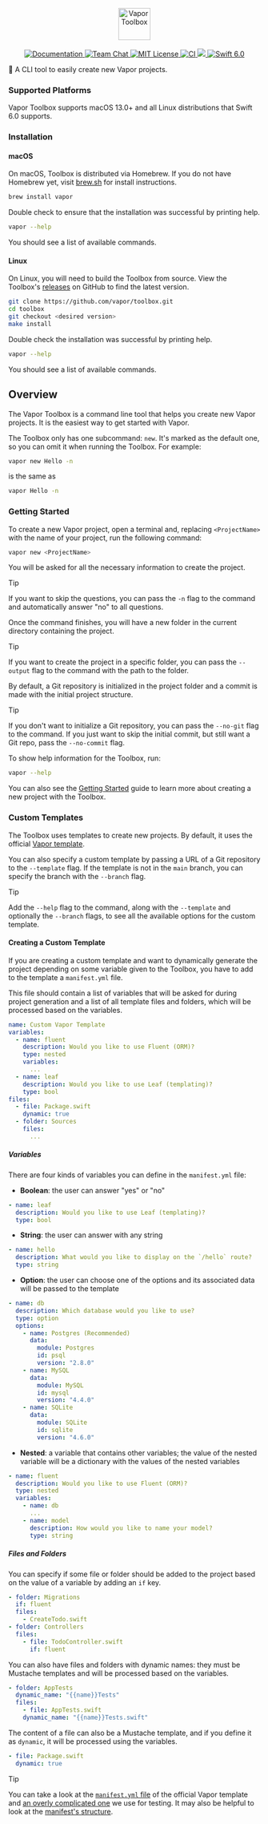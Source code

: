 <p align="center">
    <img 
        src="https://user-images.githubusercontent.com/1342803/87364900-cf9e6880-c542-11ea-9cdf-9621a11925e1.png" 
        height="64" 
        alt="Vapor Toolbox"
    >
    <br>
    <br>
    <a href="https://docs.vapor.codes/4.0/">
        <img src="https://design.vapor.codes/images/readthedocs.svg" alt="Documentation">
    </a>
    <a href="https://discord.gg/vapor">
        <img src="https://design.vapor.codes/images/discordchat.svg" alt="Team Chat">
    </a>
    <a href="LICENSE.txt">
        <img src="https://design.vapor.codes/images/mitlicense.svg" alt="MIT License">
    </a>
    <a href="https://github.com/vapor/toolbox/actions/workflows/test.yml">
        <img src="https://img.shields.io/github/actions/workflow/status/vapor/toolbox/test.yml?event=push&style=plastic&logo=github&label=tests&logoColor=%23ccc" alt="CI">
    </a>
    <a href="https://codecov.io/github/vapor/toolbox">
        <img src="https://img.shields.io/codecov/c/github/vapor/toolbox?style=plastic&logo=codecov&label=codecov">
    </a>
    <a href="https://swift.org">
        <img src="https://design.vapor.codes/images/swift60up.svg" alt="Swift 6.0">
    </a>
</p>

🧰 A CLI tool to easily create new Vapor projects.

### Supported Platforms

Vapor Toolbox supports macOS 13.0+ and all Linux distributions that Swift 6.0 supports.

### Installation

#### macOS

On macOS, Toolbox is distributed via Homebrew. If you do not have Homebrew yet, visit [brew.sh](https://brew.sh/) for install instructions.

```sh
brew install vapor
```

Double check to ensure that the installation was successful by printing help.

```sh
vapor --help
```

You should see a list of available commands.

#### Linux

On Linux, you will need to build the Toolbox from source. View the Toolbox's [releases](https://github.com/vapor/toolbox/releases) on GitHub to find the latest version.

```sh
git clone https://github.com/vapor/toolbox.git
cd toolbox
git checkout <desired version>
make install
```

Double check the installation was successful by printing help.

```sh
vapor --help
```

You should see a list of available commands.

## Overview

The Vapor Toolbox is a command line tool that helps you create new Vapor projects.
It is the easiest way to get started with Vapor.

The Toolbox only has one subcommand: `new`.
It's marked as the default one, so you can omit it when running the Toolbox.
For example:

```sh
vapor new Hello -n
```

is the same as

```sh
vapor Hello -n
```

### Getting Started

To create a new Vapor project, open a terminal and, replacing `<ProjectName>` with the name of your project, run the following command:

```sh
vapor new <ProjectName>
```

You will be asked for all the necessary information to create the project.

> [!TIP]
> If you want to skip the questions, you can pass the `-n` flag to the command and automatically answer "no" to all questions.

Once the command finishes, you will have a new folder in the current directory containing the project.

> [!TIP]
> If you want to create the project in a specific folder, you can pass the `--output` flag to the command with the path to the folder.

By default, a Git repository is initialized in the project folder and a commit is made with the initial project structure.

> [!TIP]
> If you don't want to initialize a Git repository, you can pass the `--no-git` flag to the command. If you just want to skip the initial commit, but still want a Git repo, pass the `--no-commit` flag.

To show help information for the Toolbox, run:

```sh
vapor --help
```

You can also see the [Getting Started](https://docs.vapor.codes/getting-started/hello-world/#new-project) guide to learn more about creating a new project with the Toolbox.

### Custom Templates

The Toolbox uses templates to create new projects.
By default, it uses the official [Vapor template](https://github.com/vapor/template).

You can also specify a custom template by passing a URL of a Git repository to the `--template` flag.
If the template is not in the `main` branch, you can specify the branch with the `--branch` flag.

> [!TIP]
> Add the `--help` flag to the command, along with the `--template` and optionally the `--branch` flags, to see all the available options for the custom template.

#### Creating a Custom Template

If you are creating a custom template and want to dynamically generate the project depending on some variable given to the Toolbox, you have to add to the template a `manifest.yml` file.

This file should contain a list of variables that will be asked for during project generation and a list of all template files and folders, which will be processed based on the variables.

```yaml
name: Custom Vapor Template
variables:
  - name: fluent
    description: Would you like to use Fluent (ORM)?
    type: nested
    variables:
      ...
  - name: leaf
    description: Would you like to use Leaf (templating)?
    type: bool
files:
  - file: Package.swift
    dynamic: true
  - folder: Sources
    files:
      ...
```

##### Variables

There are four kinds of variables you can define in the `manifest.yml` file:

- **Boolean**: the user can answer "yes" or "no"
```yaml
- name: leaf
  description: Would you like to use Leaf (templating)?
  type: bool
```

- **String**: the user can answer with any string
```yaml
- name: hello
  description: What would you like to display on the `/hello` route?
  type: string
```

- **Option**: the user can choose one of the options and its associated data will be passed to the template
```yaml
- name: db
  description: Which database would you like to use?
  type: option
  options:
    - name: Postgres (Recommended)
      data:
        module: Postgres
        id: psql
        version: "2.8.0"
    - name: MySQL
      data:
        module: MySQL
        id: mysql
        version: "4.4.0"
    - name: SQLite
      data:
        module: SQLite
        id: sqlite
        version: "4.6.0"
```

- **Nested**: a variable that contains other variables; the value of the nested variable will be a dictionary with the values of the nested variables
```yaml
- name: fluent
  description: Would you like to use Fluent (ORM)?
  type: nested
  variables:
    - name: db
      ...
    - name: model
      description: How would you like to name your model?
      type: string
```

##### Files and Folders

You can specify if some file or folder should be added to the project based on the value of a variable by adding an `if` key.

```yaml
- folder: Migrations
  if: fluent
  files:
    - CreateTodo.swift
- folder: Controllers
  files:
    - file: TodoController.swift
      if: fluent
```

You can also have files and folders with dynamic names: they must be Mustache templates and will be processed based on the variables.

```yaml
- folder: AppTests
  dynamic_name: "{{name}}Tests"
  files:
    - file: AppTests.swift
    dynamic_name: "{{name}}Tests.swift"
```

The content of a file can also be a Mustache template, and if you define it as `dynamic`, it will be processed using the variables.

```yaml
- file: Package.swift
  dynamic: true
```

> [!TIP]
> You can take a look at the [`manifest.yml` file](https://github.com/vapor/template/blob/main/manifest.yml) of the official Vapor template and [an overly complicated one](Tests/VaporToolboxTests/manifest.yml) we use for testing.
It may also be helpful to look at the [manifest's structure](Sources/VaporToolbox/TemplateManifest.swift).
